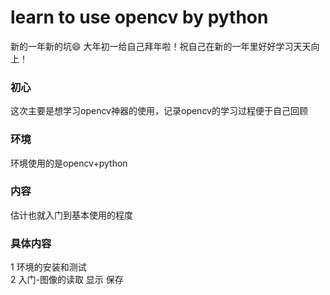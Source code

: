 # learn to use opencv by python
新的一年新的坑😄
大年初一给自己拜年啦！祝自己在新的一年里好好学习天天向上！

### 初心
这次主要是想学习opencv神器的使用，记录opencv的学习过程便于自己回顾
### 环境
环境使用的是opencv+python
### 内容
估计也就入门到基本使用的程度
### 具体内容
1 环境的安装和测试
<br>
2 入门-图像的读取 显示 保存
